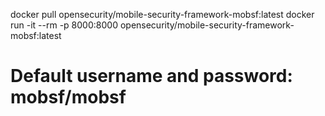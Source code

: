 docker pull opensecurity/mobile-security-framework-mobsf:latest
docker run -it --rm -p 8000:8000 opensecurity/mobile-security-framework-mobsf:latest

# Default username and password: mobsf/mobsf

